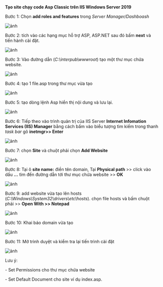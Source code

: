 **Tạo site chạy code Asp Classic trên IIS Windows Server 2019**

Bước 1: Chọn **add roles and features** trong *Server Manager/Dashboash*

![ảnh](https://user-images.githubusercontent.com/101308077/159037873-cb7260b5-0c58-4efe-8264-ee6e24290e62.png)

Bước 2: tích vào các hạng mục hỗ trợ ASP, ASP.NET sau đó bấm **next** và tiến hành cài đặt.

![ảnh](https://user-images.githubusercontent.com/101308077/159038362-32c50b9f-2512-4bef-8cc8-3666203c1374.png)

Bước 3: Vào đường dẫn (*C:\interpub\wwwroot*) tạo một thư mục chứa website.

![ảnh](https://user-images.githubusercontent.com/101308077/159039941-0dbcd3c6-0ecc-440f-9468-91a2704bb462.png)

Bước 4:  tạo 1 file.asp trong thư mục vừa tạo

![ảnh](https://user-images.githubusercontent.com/101308077/159040325-e10ac16f-80ee-4228-bf26-65f38d6f0855.png)

Bước 5: tạo dòng lệnh Asp hiển thị nội dung và lưu lại.

![ảnh](https://user-images.githubusercontent.com/101308077/159040774-86012835-90e1-4568-a71d-a0450f852fa9.png)

Bước 6: Tiếp theo vào trình quản trị của IIS Server **Internet Infomation Services (IIS) Manager** bằng cách bấm vào biểu tượng tìm kiếm trong thanh *task bar* gõ **inetmgr>> Enter**

![ảnh](https://user-images.githubusercontent.com/101308077/159042243-4b6452e0-fd0e-4235-94cf-49c489e78e01.png)

Bước 7: chọn **Site** và chuột phải chọn **Add Website**

![ảnh](https://user-images.githubusercontent.com/101308077/159042581-441d3c7c-54aa-409b-901d-8a4ee00cc6c5.png)

Bước 8: Tại ô **site name:** điền tên domain, Tại **Physical path** >> click vào dấu **...** tìm đến đường dẫn tới thư mục chứa website >> **OK**

![ảnh](https://user-images.githubusercontent.com/101308077/159043414-c831c481-1651-47a5-b916-500c58dbadac.png)

Bước 9: add website vừa tạo lên hosts (*C:\Windows\System32\drivers\etc\hosts*). chọn file hosts và bấm chuột phải >> **Open With >> Notepad**

![ảnh](https://user-images.githubusercontent.com/101308077/159044642-a00b1e16-8fba-4c37-847a-f0ad134d8c6c.png)

Bước 10: Khai báo domain vừa tạo 

![ảnh](https://user-images.githubusercontent.com/101308077/159045036-9e300819-9be5-4912-ab20-87f06b69b8a7.png)

Bước 11: Mở trình duyệt và kiểm tra lại tiến trình cài đặt

![ảnh](https://user-images.githubusercontent.com/101308077/159045868-aa732f8e-ad49-4be4-8ba8-ef196ca9e199.png)

Lưu ý: <p>- Set Permissions cho thư mục chứa website</p>
       <p>- Set Default Document cho site ví dụ index.asp.</p>




